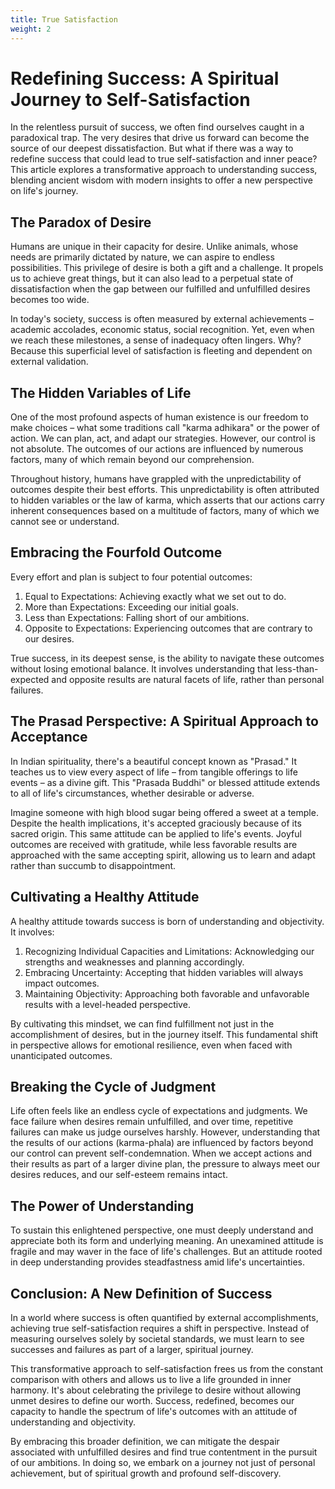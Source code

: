 ```yaml
---
title: True Satisfaction
weight: 2
---
```

# Redefining Success: A Spiritual Journey to Self-Satisfaction

In the relentless pursuit of success, we often find ourselves caught in a paradoxical trap. The very desires that drive us forward can become the source of our deepest dissatisfaction. But what if there was a way to redefine success that could lead to true self-satisfaction and inner peace? This article explores a transformative approach to understanding success, blending ancient wisdom with modern insights to offer a new perspective on life's journey.

## The Paradox of Desire

Humans are unique in their capacity for desire. Unlike animals, whose needs are primarily dictated by nature, we can aspire to endless possibilities. This privilege of desire is both a gift and a challenge. It propels us to achieve great things, but it can also lead to a perpetual state of dissatisfaction when the gap between our fulfilled and unfulfilled desires becomes too wide.

In today's society, success is often measured by external achievements – academic accolades, economic status, social recognition. Yet, even when we reach these milestones, a sense of inadequacy often lingers. Why? Because this superficial level of satisfaction is fleeting and dependent on external validation.

## The Hidden Variables of Life

One of the most profound aspects of human existence is our freedom to make choices – what some traditions call "karma adhikara" or the power of action. We can plan, act, and adapt our strategies. However, our control is not absolute. The outcomes of our actions are influenced by numerous factors, many of which remain beyond our comprehension.

Throughout history, humans have grappled with the unpredictability of outcomes despite their best efforts. This unpredictability is often attributed to hidden variables or the law of karma, which asserts that our actions carry inherent consequences based on a multitude of factors, many of which we cannot see or understand.

## Embracing the Fourfold Outcome

Every effort and plan is subject to four potential outcomes:

1. Equal to Expectations: Achieving exactly what we set out to do.
2. More than Expectations: Exceeding our initial goals.
3. Less than Expectations: Falling short of our ambitions.
4. Opposite to Expectations: Experiencing outcomes that are contrary to our desires.

True success, in its deepest sense, is the ability to navigate these outcomes without losing emotional balance. It involves understanding that less-than-expected and opposite results are natural facets of life, rather than personal failures.

## The Prasad Perspective: A Spiritual Approach to Acceptance

In Indian spirituality, there's a beautiful concept known as "Prasad." It teaches us to view every aspect of life – from tangible offerings to life events – as a divine gift. This "Prasada Buddhi" or blessed attitude extends to all of life's circumstances, whether desirable or adverse.

Imagine someone with high blood sugar being offered a sweet at a temple. Despite the health implications, it's accepted graciously because of its sacred origin. This same attitude can be applied to life's events. Joyful outcomes are received with gratitude, while less favorable results are approached with the same accepting spirit, allowing us to learn and adapt rather than succumb to disappointment.

## Cultivating a Healthy Attitude

A healthy attitude towards success is born of understanding and objectivity. It involves:

1. Recognizing Individual Capacities and Limitations: Acknowledging our strengths and weaknesses and planning accordingly.
2. Embracing Uncertainty: Accepting that hidden variables will always impact outcomes.
3. Maintaining Objectivity: Approaching both favorable and unfavorable results with a level-headed perspective.

By cultivating this mindset, we can find fulfillment not just in the accomplishment of desires, but in the journey itself. This fundamental shift in perspective allows for emotional resilience, even when faced with unanticipated outcomes.

## Breaking the Cycle of Judgment

Life often feels like an endless cycle of expectations and judgments. We face failure when desires remain unfulfilled, and over time, repetitive failures can make us judge ourselves harshly. However, understanding that the results of our actions (karma-phala) are influenced by factors beyond our control can prevent self-condemnation. When we accept actions and their results as part of a larger divine plan, the pressure to always meet our desires reduces, and our self-esteem remains intact.

## The Power of Understanding

To sustain this enlightened perspective, one must deeply understand and appreciate both its form and underlying meaning. An unexamined attitude is fragile and may waver in the face of life's challenges. But an attitude rooted in deep understanding provides steadfastness amid life's uncertainties.

## Conclusion: A New Definition of Success

In a world where success is often quantified by external accomplishments, achieving true self-satisfaction requires a shift in perspective. Instead of measuring ourselves solely by societal standards, we must learn to see successes and failures as part of a larger, spiritual journey.

This transformative approach to self-satisfaction frees us from the constant comparison with others and allows us to live a life grounded in inner harmony. It's about celebrating the privilege to desire without allowing unmet desires to define our worth. Success, redefined, becomes our capacity to handle the spectrum of life's outcomes with an attitude of understanding and objectivity.

By embracing this broader definition, we can mitigate the despair associated with unfulfilled desires and find true contentment in the pursuit of our ambitions. In doing so, we embark on a journey not just of personal achievement, but of spiritual growth and profound self-discovery.